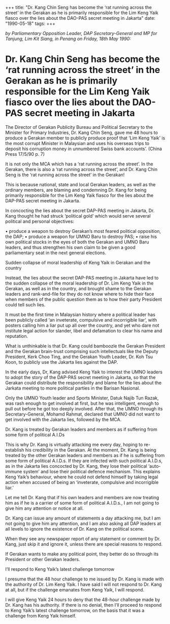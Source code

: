 +++ 
title: "Dr. Kang Chin Seng has become the ‘rat running across the street’ in the Gerakan as he is primarily responsible for the Lim Keng Yaik fiasco over the lies about the DAO-PAS secret meeting in Jakarta"
date: "1990-05-18"
tags:
+++

_by Parliamentary Opposition Leader, DAP Secretary-General and MP for Tanjung, Lim Kit Siang, in Penang on Friday, 18th May 1990:_

# Dr. Kang Chin Seng has become the ‘rat running across the street’ in the Gerakan as he is primarily responsible for the Lim Keng Yaik fiasco over the lies about the DAO-PAS secret meeting in Jakarta

The Director of Gerakan Publicity Bureau and Political Secretary to the Minister for Primary Industries, Dr. Kang Chin Seng, gave me 48 hours to produce a Gerakan member to publicly produce proof that ‘Lim Keng Yaik’ is the most corrupt Minister in Malaysian and uses his overseas trips to deposit his corruption money in unnumbered Swiss bank accounts’. (China Press 17/5/90 p. 7)</u>

It is not only the MCA which has a ‘rat running across the street’. In the Gerakan, there is also a ‘rat running across the street’, and Dr. Kang Chin Seng is the ‘rat running across the street’ in the Gerakan!

This is because national, state and local Gerakan leaders, as well as the ordinary members, are blaming and condemning Dr. Kang for being primarily responsible for the Lim Keng Yaik fiasco for the lies about the DAP-PAS secret meeting in Jakarta.

In concocting the lies about the secret DAP-PAS meeting in Jakarta, Dr. Kang thought he had struck ‘political gold’ which would serve several political and personal objectives:

•	produce a weapon to destroy Gerakan’s most feared political opposition, the DAP;
•	produce a weapon for UMNO Baru to destroy PAS;
•	raise his own political stocks in the eyes of both the Gerakan and UMNO Baru leaders, and thus strengthen his own claim to be given a good parliamentary seat in the next general elections.

Sudden collapse of moral leadership of Keng Yaik in Gerakan and the country

Instead, the lies about the secret DAP-PAS meeting in Jakarta have led to the sudden collapse of the moral leadership of Dr. Lim Keng Yaik in the Gerakan, as well as in the country, and brought shame to the Gerakan leaders and rank-and-file for they do not know where to hide their face when members of the public question them as to how their party President could tell such lies.

It must be the first time in Malaysian history where a political leader has been publicly called ‘an inveterate, compulsive and incorrigible liar’, with posters calling him a liar put up all over the country, and yet who dare not institute legal action for slander, libel and defamation to clear his name and reputation.

What is unthinkable is that Dr. Kang could bamboozle the Gerakan President and the Gerakan brain-trust comprising such intellectuals like the Deputy President, Kerk Choo Ting, and the Gerakan Youth Leader, Dr. Koh Tsu Koon, to publicly use the Jakarta lies against the DAP.

In the early days, Dr, Kang advised Keng Yaik to interest the UMNO leaders to adopt the story of the DAP-PAS secret meeting in Jakarta, so that the Gerakan could distribute the responsibility and blame for the lies about the Jarkata meeting to more political parties in the Barisan Nasional.

Only the UMNO Youth leader and Sports Minister, Datuk Najib Tun Razak, was rash enough to get involved at first, but he was intelligent, enough to pull out before he got too deeply involved. After that, the UMNO through its Secretary-General, Mohamd Rahmat, declared that UMNO did not want to get involved with the Jakarta lies, followed by the MCA.

Dr. Kang is treated by Gerakan leaders and members as if suffering from some form of political A.I.Ds

This is why Dr. Kang is virtually attacking me every day, hoping to re-establish his credibility in the Gerakan. At the moment, Dr. Kang is being treated by the other Gerakan leaders and members as if he is suffering from some form of political A.I.D.s. If they are infected with such political A.I.D.s, as in the Jakarta lies concocted by Dr. Kang, they lose their political ‘auto-immune system’ and lose their political defence mechanism. This explains Keng Yaik’s behaviour, where he could not defend himself by taking legal action when accused of being an ‘inveterate, compulsive and incorrigible liar.’

Let me tell Dr. Kang that if his own leaders and members are now treating him as if he is a carrier of some form of political A.I.D.s., I am not going to give him any attention or notice at all.

Dr. Kang can issue any amount of statements a day attacking me, but I am not going to give him any attention, and I am also asking all DAP leaders at all levels to ignore the existence of Dr. Kang on the political scene.

When they see any newspaper report of any statement or comment by Dr. Kang, just skip it and ignore it, unless there are special reasons to respond.

If Gerakan wants to make any political point, they better do so through its President or other Gerakan leaders.

I’ll respond to Keng Yaik’s latest challenge tomorrow

I presume that the 48 hour challenge to me issued by Dr. Kang is made with the authority of Dr. Lim Keng Yaik. I have said I will not respond to Dr. Kang at all, but if the challenge emanates from Keng Yaik, I will respond.

I will give Keng Yaik 24 hours to deny that the 48-hour challenge made by Dr. Kang has his authority. If there is no denial, then I’ll proceed to respond to Keng Yaik’s latest challenge tomorrow, on the basis that it was a challenge from Keng Yaik himself.
 
